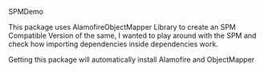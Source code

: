 SPMDemo

This package uses AlamofireObjectMapper Library to create an SPM Compatible Version of the same, I wanted to play around with the SPM and check how importing dependencies inside dependencies work.

Getting this package will automatically install Alamofire and ObjectMapper
